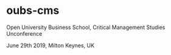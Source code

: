 # oubs-cms
Open University Business School, Critical Management Studies Unconference

June 29th 2019, Milton Keynes, UK
